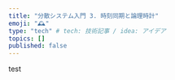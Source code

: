 ```yaml
---
title: "分散システム入門 3. 時刻同期と論理時計"
emoji: "🕰️"
type: "tech" # tech: 技術記事 / idea: アイデア
topics: []
published: false
---
```

test
